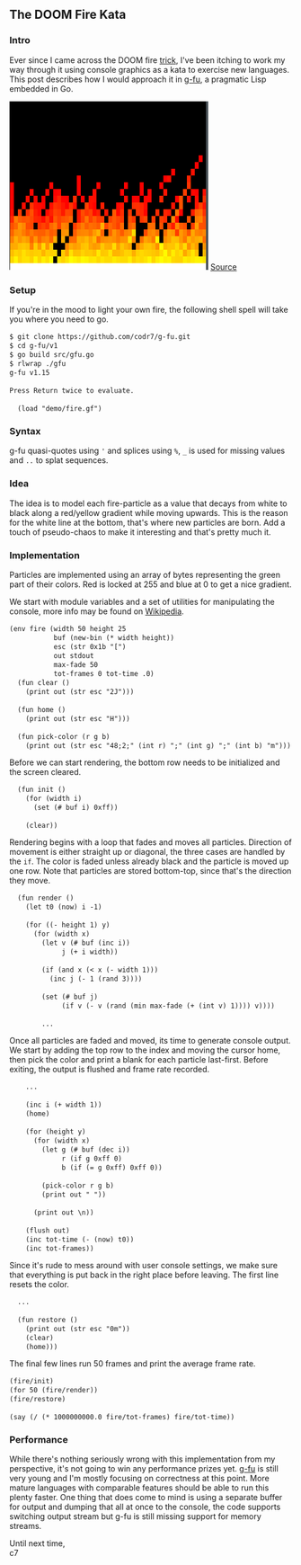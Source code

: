 ## The DOOM Fire Kata

### Intro
Ever since I came across the DOOM fire [trick](https://fabiensanglard.net/doom_fire_psx/), I've been itching to work my way through it using console graphics as a kata to exercise new languages. This post describes how I would approach it in [g-fu](https://github.com/codr7/g-fu/tree/master/v1), a pragmatic Lisp embedded in Go.

![Fire](fire.gif)
[Source](https://github.com/codr7/g-fu/blob/master/v1/demo/fire.gf)

### Setup
If you're in the mood to light your own fire, the following shell spell will take you where you need to go.

```
$ git clone https://github.com/codr7/g-fu.git
$ cd g-fu/v1
$ go build src/gfu.go
$ rlwrap ./gfu
g-fu v1.15

Press Return twice to evaluate.

  (load "demo/fire.gf")
```

### Syntax
g-fu quasi-quotes using `'` and splices using `%`, `_` is used for missing values and `..` to splat sequences.

### Idea
The idea is to model each fire-particle as a value that decays from white to black along a red/yellow gradient while moving upwards. This is the reason for the white line at the bottom, that's where new particles are born. Add a touch of pseudo-chaos to make it interesting and that's pretty much it.

### Implementation
Particles are implemented using an array of bytes representing the green part of their colors. Red is locked at 255 and blue at 0 to get a nice gradient.

We start with module variables and a set of utilities for manipulating the console, more info may be found on [Wikipedia](https://en.wikipedia.org/wiki/ANSI_escape_code).

```
(env fire (width 50 height 25
           buf (new-bin (* width height))
           esc (str 0x1b "[")
           out stdout
           max-fade 50
           tot-frames 0 tot-time .0)
  (fun clear ()
    (print out (str esc "2J")))

  (fun home ()
    (print out (str esc "H")))

  (fun pick-color (r g b)
    (print out (str esc "48;2;" (int r) ";" (int g) ";" (int b) "m")))
```

Before we can start rendering, the bottom row needs to be initialized and the screen cleared.

```
  (fun init ()
    (for (width i)
      (set (# buf i) 0xff))

    (clear))
```

Rendering begins with a loop that fades and moves all particles. Direction of movement is either straight up or diagonal, the three cases are handled by the `if`. The color is faded unless already black and the particle is moved up one row. Note that particles are stored bottom-top, since that's the direction they move.

```
  (fun render ()
    (let t0 (now) i -1)

    (for ((- height 1) y)
      (for (width x)
        (let v (# buf (inc i))
             j (+ i width))
        
        (if (and x (< x (- width 1)))
          (inc j (- 1 (rand 3))))
        
        (set (# buf j)
             (if v (- v (rand (min max-fade (+ (int v) 1)))) v))))

        ...
```

Once all particles are faded and moved, its time to generate console output. We start by adding the top row to the index and moving the cursor home, then pick the color and print a blank for each particle last-first. Before exiting, the output is flushed and frame rate recorded.

```
    ...

    (inc i (+ width 1))
    (home)
    
    (for (height y)
      (for (width x)
        (let g (# buf (dec i))
             r (if g 0xff 0)
             b (if (= g 0xff) 0xff 0))
             
        (pick-color r g b)
        (print out " "))

      (print out \n))

    (flush out)
    (inc tot-time (- (now) t0))
    (inc tot-frames))
```

Since it's rude to mess around with user console settings, we make sure that everything is put back in the right place before leaving. The first line resets the color.

```
  ...
  
  (fun restore ()
    (print out (str esc "0m"))
    (clear)
    (home)))
```

The final few lines run 50 frames and print the average frame rate.

```
(fire/init)
(for 50 (fire/render))
(fire/restore)

(say (/ (* 1000000000.0 fire/tot-frames) fire/tot-time))
```

### Performance
While there's nothing seriously wrong with this implementation from my perspective, it's not going to win any performance prizes yet. [g-fu](https://github.com/codr7/g-fu/tree/master/v1) is still very young and I'm mostly focusing on correctness at this point. More mature languages with comparable features should be able to run this plenty faster. One thing that does come to mind is using a separate buffer for output and dumping that all at once to the console, the code supports switching output stream but g-fu is still missing support for memory streams.

Until next time,<br/>
c7
